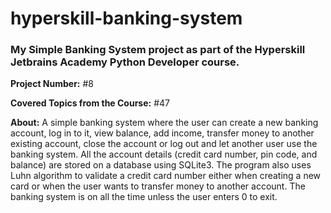 # hyperskill-banking-system
### My Simple Banking System project as part of the Hyperskill Jetbrains Academy Python Developer course.

**Project Number:** #8

**Covered Topics from the Course:** #47

**About:** A simple banking system where the user can create a new banking account, log in to it, view balance, add income, transfer money to another existing account, close the account or log out and let another user use the banking system. All the account details (credit card number, pin code, and balance) are stored on a database using SQLite3. The program also uses Luhn algorithm to validate a credit card number either when creating a new card or when the user wants to transfer money to another account. The banking system is on all the time unless the user enters 0 to exit.
